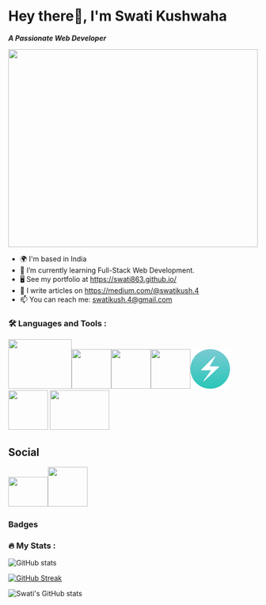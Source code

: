 
# Hey there👋, I'm Swati Kushwaha

 ***A Passionate Web Developer***
 
 <div align="center">
  <img src="https://media.giphy.com/media/dWesBcTLavkZuG35MI/giphy.gif" width="100%" height="400" align="center" />
</div>
 
 
- 🌍 I'm based in India
- 🌱 I’m currently learning Full-Stack Web Development.
- 🖥️  See my portfolio at https://swati863.github.io/
- 📝 I write articles on https://medium.com/@swatikush.4
- 📫 You can reach me: swatikush.4@gmail.com


### :hammer_and_wrench: Languages and Tools :


<img src="https://www.freepnglogos.com/uploads/html5-logo-png/html5-logo-best-web-design-psd-html-cms-development-ecommerce-6.png" width="128" height="100" /><img src="https://upload.wikimedia.org/wikipedia/commons/thumb/a/a7/React-icon.svg/768px-React-icon.svg.png?20220125121207" width="80" height="80"/><img src="https://brandslogos.com/wp-content/uploads/images/redux-logo.png" width="80" height="80"/><img src="https://cdn.iconscout.com/icon/free/png-64/mongodb-5-1175140.png" width="80" height="80"/><img src="https://raw.githubusercontent.com/chakra-ui/chakra-ui/main/logo/logomark-colored.svg" width="80" height="80"/><img src="https://seeklogo.com/images/T/typescript-logo-B29A3F462D-seeklogo.com.png" width="80" height="80"/>  <img src="https://seeklogo.com/images/E/express-logo-E9DA5D0AF7-seeklogo.com.png" width="120" height="80"/>


## Social


[<img src="https://seeklogo.com/images/L/linkedin-in-icon-logo-2E34704F04-seeklogo.com.png" width="80" height="60" />](https://www.linkedin.com/feed/)[<img src="https://seeklogo.com/images/G/github-logo-5F384D0265-seeklogo.com.png" width="80" height="80"/>](https://github.com/Swati863)


### Badges
### :fire: My Stats :
![GitHub stats](https://github-readme-stats.vercel.app/api?username=Swati863&theme=dark&background=000000)

[![GitHub Streak](https://github-readme-streak-stats.herokuapp.com/?user=Swati863&theme=dark&background=000000)](https://git.io/streak-stats)

![Swati's GitHub stats](https://github-readme-stats.vercel.app/api/top-langs/?username=Swati863&theme=dark&background=000000)
